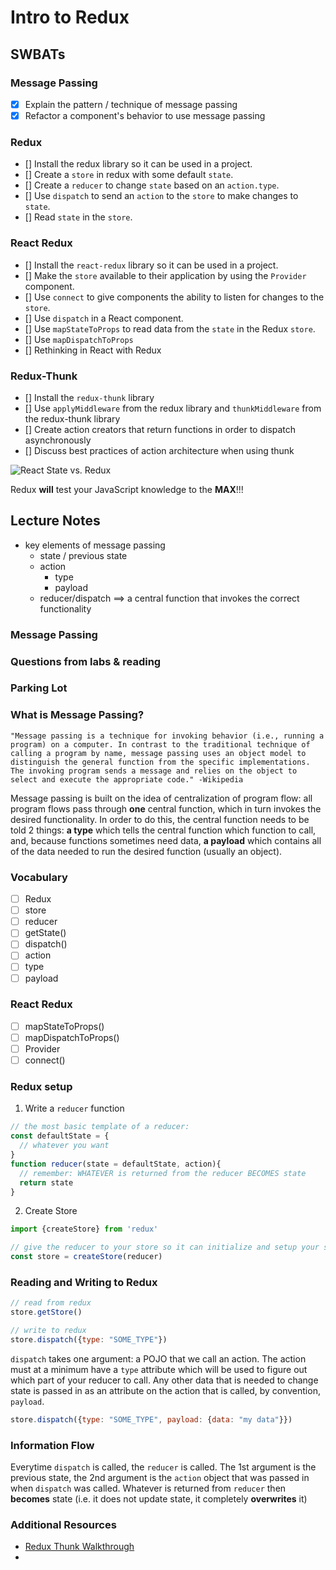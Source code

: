 Intro to Redux
==============

## SWBATs

### Message Passing
- [X] Explain the pattern / technique of message passing
- [X] Refactor a component's behavior to use message passing 

### Redux
- [] Install the redux library so it can be used in a project.
- [] Create a `store` in redux with some default `state`.
- [] Create a `reducer` to change `state` based on an `action.type`.
- [] Use `dispatch` to send an `action` to the `store` to make changes to `state`.
- [] Read `state` in the `store`.

### React Redux
- [] Install the `react-redux` library so it can be used in a project.
- [] Make the `store` available to their application by using the `Provider` component.
- [] Use `connect` to give components the ability to listen for changes to the `store`.
- [] Use `dispatch` in a React component.
- [] Use `mapStateToProps` to read data from the `state` in the Redux `store`.
- [] Use `mapDispatchToProps`
- [] Rethinking in React with Redux

### Redux-Thunk
- [] Install the `redux-thunk` library
- [] Use `applyMiddleware` from the redux library and `thunkMiddleware` from the redux-thunk library
- [] Create action creators that return functions in order to dispatch asynchronously
- [] Discuss best practices of action architecture when using thunk


![React State vs. Redux][visual]

[visual]: https://css-tricks.com/wp-content/uploads/2016/03/redux-article-3-03.svg

Redux **will** test your JavaScript knowledge to the **MAX**!!!


## Lecture Notes
- key elements of message passing
  - state / previous state
  - action 
    - type 
    - payload
  - reducer/dispatch ==> a central function that invokes the correct functionality






### Message Passing



### Questions from labs & reading


### Parking Lot 




### What is Message Passing?
```
"Message passing is a technique for invoking behavior (i.e., running a program) on a computer. In contrast to the traditional technique of calling a program by name, message passing uses an object model to distinguish the general function from the specific implementations. The invoking program sends a message and relies on the object to select and execute the appropriate code." -Wikipedia
```

Message passing is built on the idea of centralization of program flow: all program flows pass through **one** central function, which in turn invokes the desired functionality. In order to do this, the central function needs to be told 2 things: **a type** which tells the central function which function to call, and, because functions sometimes need data, **a payload** which contains all of the data needed to run the desired function (usually an object).

### Vocabulary
- [ ] Redux
- [ ] store 
- [ ] reducer  
- [ ] getState()
- [ ] dispatch() 
- [ ] action 
- [ ] type 
- [ ] payload 

### React Redux
- [ ] mapStateToProps()
- [ ] mapDispatchToProps()
- [ ] Provider
- [ ] connect()

### Redux setup

1. Write a `reducer` function
```js
// the most basic template of a reducer:
const defaultState = {
  // whatever you want
}
function reducer(state = defaultState, action){
  // remember: WHATEVER is returned from the reducer BECOMES state
  return state
}
```

2. Create Store
```js
import {createStore} from 'redux'

// give the reducer to your store so it can initialize and setup your state
const store = createStore(reducer)
```

### Reading and Writing to Redux
```js
// read from redux
store.getStore()

// write to redux
store.dispatch({type: "SOME_TYPE"})
```

`dispatch` takes one argument: a POJO that we call an action. The action must at a minimum have a `type` attribute which will be used to figure out which part of your reducer to call. Any other data that is needed to change state is passed in as an attribute on the action that is called, by convention, `payload`.

```js
store.dispatch({type: "SOME_TYPE", payload: {data: "my data"}})
```


### Information Flow

Everytime `dispatch` is called, the `reducer` is called. The 1st argument is the previous state, the 2nd argument is the `action` object that was passed in when `dispatch` was called. Whatever is returned from `reducer` then **becomes** state (i.e. it does not update state, it completely **overwrites** it)


### Additional Resources
- [Redux Thunk Walkthrough](https://alligator.io/redux/redux-thunk/)
- 




